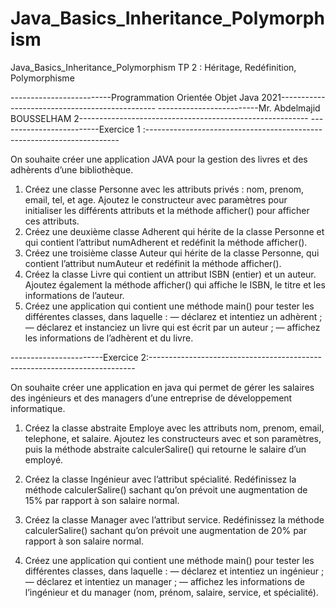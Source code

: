 # Java_Basics_Inheritance_Polymorphism
Java_Basics_Inheritance_Polymorphism
TP 2 : Héritage, Redéfinition, Polymorphisme




-------------------------Programmation Orientée Objet Java 2021-----------------------------------------------
-------------------------Mr. Abdelmajid BOUSSELHAM 2---------------------------------------------------------
-------------------------Exercice 1 :----------------------------------------------------------------------- 



On souhaite créer une application JAVA pour la gestion des livres et des adhèrents d’une 
bibliothèque.
1. Créez une classe Personne avec les attributs privés : nom, prenom, email, tel, et age. 
Ajoutez le constructeur avec paramètres pour initialiser les différents attributs et la méthode 
afficher() pour afficher ces attributs.
2. Créez une deuxième classe Adherent qui hérite de la classe Personne et qui contient 
l’attribut numAdherent et redéfinit la méthode afficher(). 
3. Créez une troisième classe Auteur qui hérite de la classe Personne, qui contient l’attribut 
numAuteur et redéfinit la méthode afficher().
4. Créez la classe Livre qui contient un attribut ISBN (entier) et un auteur. Ajoutez 
également la méthode afficher() qui affiche le ISBN, le titre et les informations de l’auteur. 
5. Créez une application qui contient une méthode main() pour tester les différentes classes, 
dans laquelle : 
 — déclarez et intentiez un adhèrent ;
 — déclarez et instanciez un livre qui est écrit par un auteur ; 
 — affichez les informations de l’adhèrent et du livre.
 
 
-----------------------Exercice 2:--------------------------------------------------------------------------


On souhaite créer une application en java qui permet de gérer les salaires des ingénieurs et 
des managers d’une entreprise de développement informatique.
1. Créez la classe abstraite Employe avec les attributs nom, prenom, email, telephone, et 
salaire. Ajoutez les constructeurs avec et son paramètres, puis la méthode abstraite 
calculerSalire() qui retourne le salaire d’un employé.
2. Créez la classe Ingénieur avec l’attribut spécialité. Redéfinissez la méthode 
calculerSalire() sachant qu’on prévoit une augmentation de 15% par rapport à son salaire 
normal.

3. Créez la classe Manager avec l’attribut service. Redéfinissez la méthode 
calculerSalire() sachant qu’on prévoit une augmentation de 20% par rapport à son salaire 
normal.
4. Créez une application qui contient une méthode main() pour tester les différentes 
classes, dans laquelle :
— déclarez et intentiez un ingénieur ;
— déclarez et intentiez un manager ;
— affichez les informations de l’ingénieur et du manager (nom, prénom, salaire, 
service, et spécialité).
